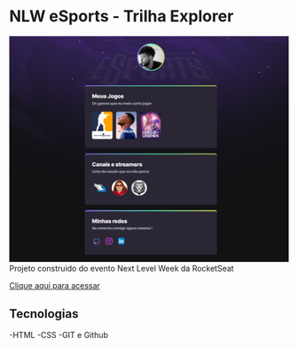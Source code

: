 # NLW eSports - Trilha Explorer 

![preview](.github/Preview.png)
Projeto construido do evento Next Level Week da RocketSeat

[Clique aqui para acessar](https://luizleo2.github.io/NLW-eSports-Explorer/)

## Tecnologias

-HTML
-CSS
-GIT e Github